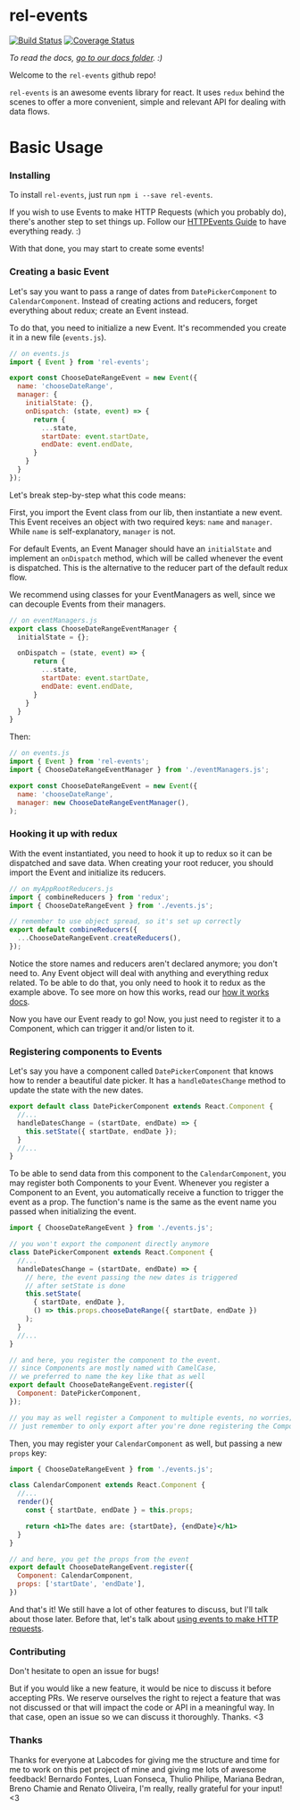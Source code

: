# rel-events

[![Build Status](https://travis-ci.org/labcodes/rel-events.svg?branch=master)](https://travis-ci.org/labcodes/rel-events) [![Coverage Status](https://coveralls.io/repos/github/labcodes/rel-events/badge.svg?branch=master)](https://coveralls.io/github/labcodes/rel-events?branch=master)

*To read the docs, [go to our docs folder](https://github.com/labcodes/rel-events/tree/master/docs). :)*

Welcome to the `rel-events` github repo!

`rel-events` is an awesome events library for react. It uses `redux` behind the scenes to offer a more convenient, simple and relevant API for dealing with data flows.

# Basic Usage

### Installing

To install `rel-events`, just run `npm i --save rel-events`.

If you wish to use Events to make HTTP Requests (which you probably do), there's another step to set things up. Follow our [HTTPEvents Guide](https://github.com/labcodes/rel-events/tree/master/docs/2-HTTP-Events.md) to have everything ready. :)

With that done, you may start to create some events!

### Creating a basic Event

Let's say you want to pass a range of dates from `DatePickerComponent` to `CalendarComponent`. Instead of creating actions and reducers, forget everything about redux; create an Event instead.

To do that, you need to initialize a new Event. It's recommended you create it in a new file (`events.js`).

```js
// on events.js
import { Event } from 'rel-events';

export const ChooseDateRangeEvent = new Event({
  name: 'chooseDateRange',
  manager: {
    initialState: {},
    onDispatch: (state, event) => {
      return {
        ...state,
        startDate: event.startDate,
        endDate: event.endDate,
      }
    }
  }
});
```

Let's break step-by-step what this code means:

First, you import the Event class from our lib, then instantiate a new event. This Event receives an object with two required keys: `name` and `manager`. While `name` is self-explanatory, `manager` is not.

For default Events, an Event Manager should have an `initialState` and implement an `onDispatch` method, which will be called whenever the event is dispatched. This is the alternative to the reducer part of the default redux flow.

We recommend using classes for your EventManagers as well, since we can decouple Events from their managers.

```js
// on eventManagers.js
export class ChooseDateRangeEventManager {
  initialState = {};

  onDispatch = (state, event) => {
      return {
        ...state,
        startDate: event.startDate,
        endDate: event.endDate,
      }
    }
  }
}
```

Then:

```js
// on events.js
import { Event } from 'rel-events';
import { ChooseDateRangeEventManager } from './eventManagers.js';

export const ChooseDateRangeEvent = new Event({
  name: 'chooseDateRange',
  manager: new ChooseDateRangeEventManager(),
);
```

### Hooking it up with redux

With the event instantiated, you need to hook it up to redux so it can be dispatched and save data. When creating your root reducer, you should import the Event and initialize its reducers.

```js
// on myAppRootReducers.js
import { combineReducers } from 'redux';
import { ChooseDateRangeEvent } from './events.js';

// remember to use object spread, so it's set up correctly
export default combineReducers({
  ...ChooseDateRangeEvent.createReducers(),
});
```

Notice the store names and reducers aren't declared anymore; you don't need to. Any Event object will deal with anything and everything redux related. To be able to do that, you only need to hook it to redux as the example above. To see more on how this works, read our [how it works docs](https://github.com/labcodes/rel-events/tree/master/docs/7-How-it-works.md).

Now you have our Event ready to go! Now, you just need to register it to a Component, which can trigger it and/or listen to it.

### Registering components to Events

Let's say you have a component called `DatePickerComponent` that knows how to render a beautiful date picker. It has a `handleDatesChange` method to update the state with the new dates.

```jsx
export default class DatePickerComponent extends React.Component {
  //...
  handleDatesChange = (startDate, endDate) => {
    this.setState({ startDate, endDate });
  }
  //...
}
```

To be able to send data from this component to the `CalendarComponent`, you may register both Components to your Event. Whenever you register a Component to an Event, you automatically receive a function to trigger the event as a prop. The function's name is the same as the event name you passed when initializing the event.

```jsx
import { ChooseDateRangeEvent } from './events.js';

// you won't export the component directly anymore
class DatePickerComponent extends React.Component {
  //...
  handleDatesChange = (startDate, endDate) => {
    // here, the event passing the new dates is triggered
    // after setState is done
    this.setState(
      { startDate, endDate },
      () => this.props.chooseDateRange({ startDate, endDate })
    );
  }
  //...
}

// and here, you register the component to the event.
// since Components are mostly named with CamelCase,
// we preferred to name the key like that as well
export default ChooseDateRangeEvent.register({
  Component: DatePickerComponent,
});

// you may as well register a Component to multiple events, no worries;
// just remember to only export after you're done registering the Component to your events
```

Then, you may register your `CalendarComponent` as well, but passing a new `props` key:

```jsx
import { ChooseDateRangeEvent } from './events.js';

class CalendarComponent extends React.Component {
  //...
  render(){
    const { startDate, endDate } = this.props;

    return <h1>The dates are: {startDate}, {endDate}</h1>
  }
}

// and here, you get the props from the event
export default ChooseDateRangeEvent.register({
  Component: CalendarComponent,
  props: ['startDate', 'endDate'],
})
```

And that's it! We still have a lot of other features to discuss, but I'll talk about those later. Before that, let's talk about [using events to make HTTP requests](https://github.com/labcodes/rel-events/tree/master/docs/2-HTTP-Events.md).

### Contributing

Don't hesitate to open an issue for bugs!

But if you would like a new feature, it would be nice to discuss it before accepting PRs. We reserve ourselves the right to reject a feature that was not discussed or that will impact the code or API in a meaningful way. In that case, open an issue so we can discuss it thoroughly. Thanks. <3

### Thanks

Thanks for everyone at Labcodes for giving me the structure and time for me to work on this pet project of mine and giving me lots of awesome feedback! Bernardo Fontes, Luan Fonseca, Thulio Philipe, Mariana Bedran, Breno Chamie and Renato Oliveira, I'm really, really grateful for your input! <3
